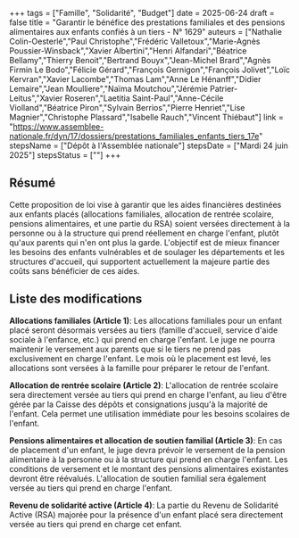 +++
tags = ["Famille", "Solidarité", "Budget"]
date = 2025-06-24
draft = false
title = "Garantir le bénéfice des prestations familiales et des pensions alimentaires aux enfants confiés à un tiers - N° 1629"
auteurs = ["Nathalie Colin-Oesterlé","Paul Christophe","Frédéric Valletoux","Marie-Agnès Poussier-Winsback","Xavier Albertini","Henri Alfandari","Béatrice Bellamy","Thierry Benoit","Bertrand Bouyx","Jean-Michel Brard","Agnès Firmin Le Bodo","Félicie Gérard","François Gernigon","François Jolivet","Loïc Kervran","Xavier Lacombe","Thomas Lam","Anne Le Hénanff","Didier Lemaire","Jean Moulliere","Naïma Moutchou","Jérémie Patrier-Leitus","Xavier Roseren","Laetitia Saint-Paul","Anne-Cécile Violland","Béatrice Piron","Sylvain Berrios","Pierre Henriet","Lise Magnier","Christophe Plassard","Isabelle Rauch","Vincent Thiébaut"]
link = "https://www.assemblee-nationale.fr/dyn/17/dossiers/prestations_familiales_enfants_tiers_17e"
stepsName = ["Dépôt à l'Assemblée nationale"]
stepsDate = ["Mardi 24 juin 2025"]
stepsStatus = [""]
+++

## Résumé

Cette proposition de loi vise à garantir que les aides financières destinées aux enfants placés (allocations familiales, allocation de rentrée scolaire, pensions alimentaires, et une partie du RSA) soient versées directement à la personne ou à la structure qui prend réellement en charge l'enfant, plutôt qu'aux parents qui n'en ont plus la garde. L'objectif est de mieux financer les besoins des enfants vulnérables et de soulager les départements et les structures d'accueil, qui supportent actuellement la majeure partie des coûts sans bénéficier de ces aides.

## Liste des modifications

**Allocations familiales (Article 1)**: Les allocations familiales pour un enfant placé seront désormais versées au tiers (famille d'accueil, service d'aide sociale à l'enfance, etc.) qui prend en charge l'enfant. Le juge ne pourra maintenir le versement aux parents que si le tiers ne prend pas exclusivement en charge l'enfant. Le mois où le placement est levé, les allocations sont versées à la famille pour préparer le retour de l'enfant.

**Allocation de rentrée scolaire (Article 2)**: L'allocation de rentrée scolaire sera directement versée au tiers qui prend en charge l'enfant, au lieu d'être gérée par la Caisse des dépôts et consignations jusqu'à la majorité de l'enfant. Cela permet une utilisation immédiate pour les besoins scolaires de l'enfant.

**Pensions alimentaires et allocation de soutien familial (Article 3)**: En cas de placement d'un enfant, le juge devra prévoir le versement de la pension alimentaire à la personne ou à la structure qui prend en charge l'enfant. Les conditions de versement et le montant des pensions alimentaires existantes devront être réévalués. L'allocation de soutien familial sera également versée au tiers qui prend en charge l'enfant.

**Revenu de solidarité active (Article 4)**: La partie du Revenu de Solidarité Active (RSA) majorée pour la présence d'un enfant placé sera directement versée au tiers qui prend en charge cet enfant.
